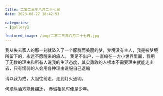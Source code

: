 ```yaml
---
title: 二零二三年八月二十七日
date: 2023-08-27 18:42:53

categories:
- [gallery]

featured_image: /img/二零二三年八月二十七日.jpg
---
```


我从失去家人的那一刻就坠入了一个朦胧而美丽的梦，梦境没有主人，我是被梦境所留下的，永远不愿醒来的旅人。
我足不出户，一直缩在一方小世界里面，我用了无数的理由和所有人说我的生活态度，其实勇敢的人根本不需要理由就能走出去，只有懦弱的人会用各种理由说服自己退缩

请以我为戒，大胆往前走，走到灯火通明。

何须纵酒方能舞翩迁，
赤诚相见时便是少年。
